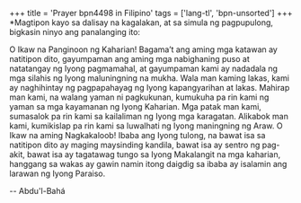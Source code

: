 +++
title = 'Prayer bpn4498 in Filipino'
tags = ['lang-tl', 'bpn-unsorted']
+++
*Magtipon kayo sa dalisay na kagalakan, at sa simula ng pagpupulong, bigkasin ninyo ang panalanging ito:

O Ikaw na Panginoon ng Kaharian! Bagama’t ang aming mga katawan ay natitipon dito, gayumpaman ang aming mga nabighaning puso at natatangay ng Iyong pagmamahal, at gayumpaman kami ay nadadala ng mga silahis ng Iyong maluningning na mukha. Wala man kaming lakas, kami ay naghihintay ng pagpapahayag ng Iyong kapangyarihan at lakas. Mahirap man kami, na walang yaman ni pagkukunan, kumukuha pa rin kami ng yaman sa mga kayamanan ng Iyong Kaharian. Mga patak man kami, sumasalok pa rin kami sa kailaliman ng Iyong mga karagatan. Alikabok man kami, kumikislap pa rin kami sa luwalhati ng Iyong maningning ng Araw.
O Ikaw na aming Nagkakaloob! Ibaba ang Iyong tulong, na bawat isa sa natitipon dito ay maging maysinding kandila, bawat isa ay sentro ng pag-akit, bawat isa ay tagatawag tungo sa Iyong Makalangit na mga kaharian, hanggang sa wakas ay gawin namin itong daigdig sa ibaba ay isalamin ang larawan ng Iyong Paraiso.

-- Abdu'l-Bahá
